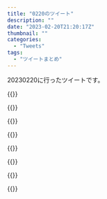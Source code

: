 ```yaml
---
title: "0220のツイート"
description: ""
date: "2023-02-20T21:20:17Z"
thumbnail: ""
categories:
  - "Tweets"
tags:
  - "ツイートまとめ"
---
```

20230220に行ったツイートです。
<!--more-->
{{<tweetlike text="更新 20230219のツイートまとめ https://t.co/MMkRObTbxr 840　February 20, 2023 at 06:20AM" screenname="jme/k.h (@JME_KH)" url="https://twitter.com/JME_KH/status/1627417963463598086?ref_src=twsrc%5Etfw" date="February 19 2023">}}

{{<tweetlike text="これぐらいの必要ポイントと頭あんまり使わないデッキだと楽に終わっていいな https://t.co/1U9w1Na6Fr" screenname="jme/k.h (@JME_KH)" url="https://twitter.com/JME_KH/status/1627449777507172354?ref_src=twsrc%5Etfw" date="February 19 2023">}}

{{<tweetlike text="あ、サンダーボルト見損ねたのか\nまあいいか" screenname="jme/k.h (@JME_KH)" url="https://twitter.com/JME_KH/status/1627463644580831233?ref_src=twsrc%5Etfw" date="February 19 2023">}}

{{<tweetlike text="ルッチ、戦桃丸を瞬殺できる戦闘力があるから、サンジ、ゾロ、ルフィの誰かが見てる必要があるのと、ゾオンで面白みが無いのが駄目。カクは何か面白いことしてくれそうだけど、ルッチにあんまりそういうことが期待できないのがなあ。せいぜい腹話術か" screenname="jme/k.h (@JME_KH)" url="https://twitter.com/JME_KH/status/1627477006903578625?ref_src=twsrc%5Etfw" date="February 19 2023">}}

{{<tweetlike text="ゼノブレイド3、ほとんどキャラ切り替え無しでやってたから戦闘中のその辺の操作が慣れてないのが要改善だな" screenname="jme/k.h (@JME_KH)" url="https://twitter.com/JME_KH/status/1627529311816417281?ref_src=twsrc%5Etfw" date="February 19 2023">}}

{{<tweetlike text="ちょっと田舎のイオン行ったら装動のファイズがまだ売ってたから購入\nベルトとか腕の種類違いが多くて満足度は高い。\nシール貼る難易度が高くてかなり時間かかったけど。\n銀色と赤の部分はガンプラマーカーで塗って見たほうが楽かもしれないな https://t.co/OTFsPtaJgf" screenname="jme/k.h (@JME_KH)" url="https://twitter.com/JME_KH/status/1627612808006492160?ref_src=twsrc%5Etfw" date="February 20 2023">}}

{{<tweetlike text="ちょっと良くない方向の落ち込み方\n多分これ自分の考え方の深い部分にあるなあ\nことあるごとにそういう方向性に行こうとしてるもんなあ" screenname="jme/k.h (@JME_KH)" url="https://twitter.com/JME_KH/status/1627660185107050496?ref_src=twsrc%5Etfw" date="February 20 2023">}}

{{<tweetlike text="抜糸して大分いつも通りが近づいてきた" screenname="jme/k.h (@JME_KH)" url="https://twitter.com/JME_KH/status/1627673629227118592?ref_src=twsrc%5Etfw" date="February 20 2023">}}

